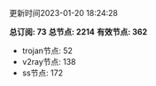更新时间2023-01-20 18:24:28

**总订阅: 73**
**总节点: 2214**
**有效节点: 362**
- trojan节点: 52
- v2ray节点: 138
- ss节点: 172
